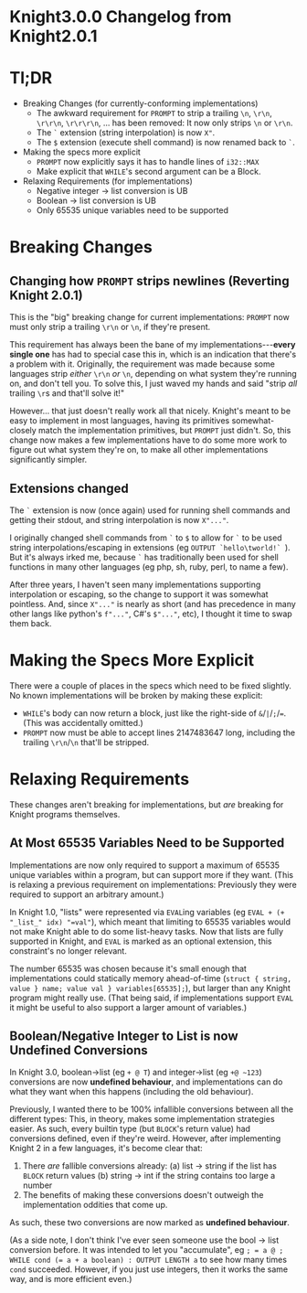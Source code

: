 # Knight3.0.0 Changelog from Knight2.0.1

# Tl;DR
- Breaking Changes (for currently-conforming implementations)
	- The awkward requirement for `PROMPT` to strip a trailing `\n`, `\r\n`, `\r\r\n`, `\r\r\r\n`, ... has been removed: It now only strips `\n` or `\r\n`.
	- The `` ` `` extension (string interpolation) is now `X"`.
	- The `$` extension (execute shell command) is now renamed back to `` ` ``.
- Making the specs more explicit
	- `PROMPT` now explicitly says it has to handle lines of `i32::MAX`
	- Make explicit that `WHILE`'s second argument can be a Block.
- Relaxing Requirements (for implementations)
	- Negative integer -> list conversion is UB
	- Boolean -> list conversion is UB
	- Only 65535 unique variables need to be supported

# Breaking Changes
## Changing how `PROMPT` strips newlines (Reverting Knight 2.0.1)
This is the "big" breaking change for current implementations: `PROMPT` now must only strip a trailing `\r\n` or `\n`, if they're present.

This requirement has always been the bane of my implementations---**every single one** has had to special case this in, which is an indication that there's a problem with it. Originally, the requirement was made because some languages strip _either_ `\r\n` _or_ `\n`, depending on what system they're running on, and don't tell you. To solve this, I just waved my hands and said "strip _all_ trailing `\r`s and that'll solve it!"

However... that just doesn't really work all that nicely. Knight's meant to be easy to implement in most languages, having its primitives somewhat-closely match the implementation primitives, but `PROMPT` just didn't. So, this change now makes a few implementations have to do some more work to figure out what system they're on, to make all other implementations significantly simpler.

## Extensions changed
The `` ` `` extension is now (once again) used for running shell commands and getting their stdout, and string interpolation is now `X"..."`.

I originally changed shell commands from `` ` `` to `$` to allow for `` ` `` to be used string interpolations/escaping in extensions (eg ``OUTPUT `hello\tworld!` ``). But it's always irked me, because `` ` `` has traditionally been used for shell functions in many other languages (eg php, sh, ruby, perl, to name a few).

After three years, I haven't seen many implementations supporting interpolation or escaping, so the change to support it was somewhat pointless. And, since `X"..."` is nearly as short (and has precedence in many other langs like python's `f"..."`, C#'s `$"..."`, etc), I thought it time to swap them back.

# Making the Specs More Explicit
There were a couple of places in the specs which need to be fixed slightly. No known implementations will be broken by making these explicit:
- `WHILE`'s body can now return a block, just like the right-side of `&`/`|`/`;`/`=`. (This was accidentally omitted.)
- `PROMPT` now must be able to accept lines 2147483647 long, including the trailing `\r\n`/`\n` that'll be stripped.

# Relaxing Requirements
These changes aren't breaking for implementations, but _are_ breaking for Knight programs themselves.

## At Most 65535 Variables Need to be Supported
Implementations are now only required to support a maximum of 65535 unique variables within a program, but can support more if they want. (This is relaxing a previous requirement on implementations: Previously they were required to support an arbitrary amount.)

In Knight 1.0, "lists" were represented via `EVAL`ing variables (eg `EVAL + (+ "_list_" idx) "=val"`), which meant that limiting to 65535 variables would not make Knight able to do some list-heavy tasks. Now that lists are fully supported in Knight, and `EVAL` is marked as an optional extension, this constraint's no longer relevant.

The number 65535 was chosen because it's small enough that implementations could statically memory ahead-of-time (`struct { string, value } name; value val } variables[65535];`), but larger than any Knight program might really use. (That being said, if implementations support `EVAL` it might be useful to also support a larger amount of variables.)

## Boolean/Negative Integer to List is now Undefined Conversions
In Knight 3.0, boolean->list (eg `+ @ T`) and integer->list (eg `+@ ~123`) conversions are now **undefined behaviour**, and implementations can do what they want when this happens (including the old behaviour).

Previously, I wanted there to be 100% infallible conversions between all the different types: This, in theory, makes some implementation strategies easier. As such, every builtin type (but `BLOCK`'s return value) had conversions defined, even if they're weird. However, after implementing Knight 2 in a few languages, it's become clear that:
1. There _are_ fallible conversions already: (a) list -> string if the list has `BLOCK` return values (b) string -> int if the string contains too large a number
2. The benefits of making these conversions doesn't outweigh the implementation oddities that come up.

As such, these two conversions are now marked as **undefined behaviour**.

(As a side note, I don't think I've ever seen someone use the bool -> list conversion before. It was intended to let you "accumulate", eg `; = a @ ; WHILE cond (= a + a boolean) : OUTPUT LENGTH a` to see how many times `cond` succeeded. However, if you just use integers, then it works the same way, and is more efficient even.)
